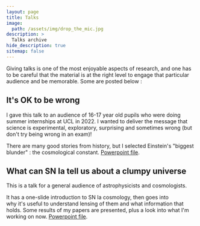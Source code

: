 ```yaml
---
layout: page
title: Talks
image: 
  path: /assets/img/drop_the_mic.jpg
description: >
  Talks archive
hide_description: true
sitemap: false
---
```


Giving talks is one of the most enjoyable aspects of research, and one has to be careful that the material is at the right level to engage that 
particular audience and be memorable. Some are posted below : 

## It's OK to be wrong

I gave this talk to an audience of 16-17 year old pupils who were doing summer internships at UCL in 2022. I wanted to deliver the message that science is experimental, exploratory, surprising and sometimes wrong (but 
don't try being wrong in an exam)! 

There are many good stories from history, but I selected Einstein's "biggest blunder" : the cosmological constant. [Powerpoint file](/assets/In2science.pptx).

## What can SN Ia tell us about a clumpy universe

This is a talk for a general audience of astrophysicists and cosmologists. 

It has a one-slide introduction to SN Ia cosmology, then goes into  
why it's useful to understand lensing of them and what information that holds. Some results of my papers are presented, plus a look into what 
I'm working on now. [Powerpoint file](/assets/SN_Ia_Sussex_Jan_23.pptx).
